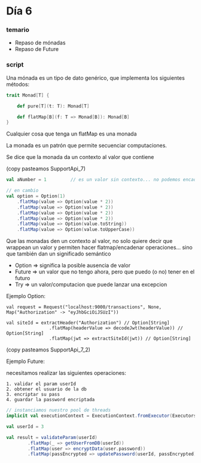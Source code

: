 # Día 6

### temario

* Repaso de mónadas
* Repaso de Future

### script

Una mónada es un tipo de dato genérico, que implementa los siguientes métodos:

``` scala
trait Monad[T] {

	def pure[T](t: T): Monad[T]

	def flatMap[B](f: T => Monad[B]): Monad[B]
}
```

Cualquier cosa que tenga un flatMap es una monada

La monada es un patrón que permite secuenciar computaciones.

Se dice que la monada da un contexto al valor que contiene

(copy pasteamos SupportApi_7)


``` scala
val aNumber = 1			// es un valor sin contexto... no podemos encadenar operaciones sobre el... y si lo pensamos... tampoco da mas significado (un 1 es un 1 y nada mas...)

// en cambio
val option = Option(1)
	.flatMap(value => Option(value * 2))
	.flatMap(value => Option(value * 2))
	.flatMap(value => Option(value * 2))
	.flatMap(value => Option(value * 2))
	.flatMap(value => Option(value.toString))
	.flatMap(value => Option(value.toUpperCase))
```

Que las monadas den un contexto al valor, no solo quiere decir que wrappean un valor y permiten hacer flatmap/encadenar operaciones... sino que también dan un significado semántico

* Option => significa la posible ausencia de valor
* Future => un valor que no tengo ahora, pero que puedo (o no) tener en el futuro
* Try => un valor/computacion que puede lanzar una excepcion

Ejemplo Option:

```
val request = Request("localhost:9000/transactions", None, Map("Authorization" -> "eyJhbGciOiJSUzI"))

val siteId = extractHeader("Authorization")	// Option[String]
				.flatMap(headerValue => decodeJwt(headerValue)) // Option[String]
				.flatMap(jwt => extractSiteId(jwt)) // Option[String]
```

(copy pasteamos SupportApi_7_2)

Ejemplo Future:

necesitamos realizar las siguientes operaciones:

	1. validar el param userId
	2. obtener el usuario de la db
	3. encriptar su pass
	4. guardar la password encriptada

``` scala
// instanciamos nuestro pool de threads
implicit val executionContext = ExecutionContext.fromExecutor(Executors.newFixedThreadPool(7))

val userId = 3

val result = validateParam(userId)											// Future[Done]
		.flatMap(_ => getUserFromDB(userId))								// Future[User]
		.flatMap(user => encryptData(user.password))						// Future[String]
		.flatMap(passEncrypted => updatePassword(userId, passEncrypted))	// Future[Done]
```